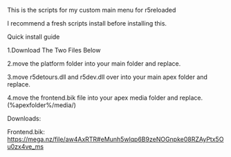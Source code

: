 This is the scripts for my custom main menu for r5reloaded

I recommend a fresh scripts install before installing this.


Quick install guide

1.Download The Two Files Below

2.move the platform folder into your main folder and replace.

3.move r5detours.dll and r5dev.dll over into your main apex folder and replace.

4.move the frontend.bik file into your apex media folder and replace. (%apexfolder%/media/)


Downloads:

Frontend.bik: https://mega.nz/file/aw4AxRTR#eMunh5wlqp6B9zeNOGnpke08RZAyPtx5Ou0zx4ve_ms

